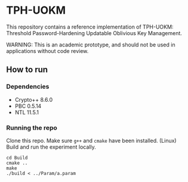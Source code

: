 # TPH-UOKM

This repository contains a reference implementation of TPH-UOKM: Threshold Password-Hardening Updatable Oblivious Key Management. 

WARNING: This is an academic prototype, and should not be used in applications without code review.

## How to run
### Dependencies
- Crypto++ 8.6.0
- PBC 0.5.14
- NTL 11.5.1
### Running the repo
Clone this repo. Make sure `g++` and `cmake` have been installed. (Linux) \
Build and run the experiment locally.
```
cd Build
cmake ..
make
./build < ../Param/a.param
```